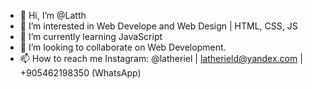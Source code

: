 - 👋 Hi, I’m @Latth
- 👀 I’m interested in Web Develope and Web Design | HTML, CSS, JS
- 🌱 I’m currently learning JavaScript
- 💞️ I’m looking to collaborate on Web Development.
- 📫 How to reach me Instagram: @latheriel | latherield@yandex.com | +905462198350 (WhatsApp)

<!---
Latth/Latth is a ✨ special ✨ repository because its `README.md` (this file) appears on your GitHub profile.
You can click the Preview link to take a look at your changes.
--->
